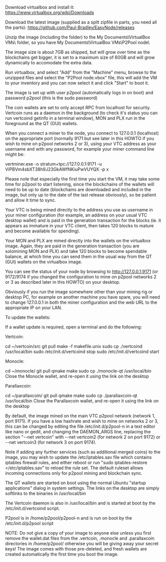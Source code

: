 

Download virtualbox and install it: https://www.virtualbox.org/wiki/Downloads

Download the latest image (supplied as a split zipfile in parts, you need all the parts): https://github.com/Paul-Bradley/EasyNode/releases

Unzip the image (including the folder) to the My Documents\VirtualBox VMs\ folder, so you have My Documents\VirtualBox VMs\P2Pool node\

The image size is about 7GB as shipped, but will grow over time as the blockchains get bigger, it is set to a maximum 
size of 60GB and will grow dynamically to accomodate the extra data.

Run virtualbox, and select "Add" from the "Machine" menu, browse to the unzipped files and select the "P2Pool node.vbox" file,
this will add the VM to your inventory and you can now select it and click "Start" to boot it.

The image is set up with user p2pool (automatically logs in on boot) and password p2pool (this is the sudo password)

The coin wallets are set to only accept RPC from localhost for security. Vertcoin runs as a daemon in the background 
(to check it's status you can run vertcoind getinfo in a terminal window), MON and PLX run in the foreground as the 
QT (GUI) wallets.

When you connect a miner to the node, you connect to 127.0.0.1 (localhost) on the appropriate port (normally 9171
but see later in this HOWTO if you wish to mine on p2pool networks 2 or 3), using your VTC address as your username 
and with any password, for example your miner command line might be:

vertminer.exe -o stratum+tpc://127.0.0.1:9171 -u ViPBVm4sbXT38h9J23GkAWfNKiuPwVUYQX -p x

Please note that especially the first time you start the VM, it may take some time for p2pool to start listening,
since the blockchains of the wallets will need to be up to date (blockchains are downloaded and included in the image,
but only up to the date of the last release obviously), so be patient and allow it time to sync.

Your VTC is being mined directly to the address you use as username in your miner configuration (for example, an address 
on your usual VTC desktop wallet) and is paid in the generation transaction for the blocks (ie. it appears as immature in 
your VTC client, then takes 120 blocks to mature and become available for spending).

Your MON and PLX are mined directly into the wallets on the virtualbox image. Again, they are paid in the generation
transaction (you are solomining MON and PLX) and take 120 blocks to become spendable balance, at which time you can
send them in the usual way from the QT (GUI) wallets on the virtualbox image.

You can see the status of your node by browsing to http://127.0.0.1:9171 (or 9172/9174 if you changed the configuration
to mine on p2pool networks 2 or 3 as described later in this HOWTO) on your desktop.

Obviously if you run the image somewhere other than your mining rig or desktop PC, for example on another machine you have
spare, you will need to change 127.0.0.1 in both the miner configuration and the web URL to the appropriate IP on your LAN.


To update the wallets:

If a wallet update is required, open a terminal and do the following:

Vertcoin:

cd ~/vertcoin/src
git pull
make -f makefile.unix
sudo cp ./vertcoind /usr/local/bin
sudo /etc/init.d/vertcoind stop
sudo /etc/init.d/vertcoind start

Monocle:

cd ~/monocle/
git pull
qmake
make
sudo cp ./monocle-qt /usr/local/bin
Close the Monocle wallet, and re-open it using the link on the desktop

Parallaxcoin:

cd ~/parallaxcoin/
git pull
qmake
make
sudo cp ./parallaxcoin-qt /usr/local/bin
Close the Parallaxcoin wallet, and re-open it using the link on the desktop


By default, the image mined on the main VTC p2pool network (network 1, port 9171). If you have a low hashrate
and wish to mine on networks 2 or 3, this can be changed by editing the file /etc/init.d/p2pool-n in a text
editor like nano or gedit, and changing the DAEMON_ARGS line, replacing the section "--net vertcoin" with 
--net vertcoin2 (for network 2 on port 9172) or --net vertcoin3 (for network 3 on port 9174).

Note if adding any further services (such as additional merged coins) to the image, you may wish to update
the /etc/iptables.sav file which contains iptables firewall rules, and either reboot or run 
"sudo iptables-restore </etc/iptables.sav" to reload the rule set. The default ruleset allows incoming
connections only for p2pool mining and blockchain sync.

The QT wallets are started on boot using the normal Ubuntu "startup applications" dialog in system settings.
The links on the desktop are simply softlinks to the binaries in /usr/local/bin

The Vertcoin daemon is also in /usr/local/bin and is started at boot by the /etc/init.d/vertcoind script.

P2pool is in /home/p2pool/p2pool-n and is run on boot by the /etc/init.d/p2pool script

NOTE: Do not give a copy of your image to anyone else unless you first remove the wallet.dat files from
the .vertcoin, .monocle and .parallaxcoin directories in /home/p2pool/ otherwise you will be giving away
your secret keys! The image comes with those pre-deleted, and fresh wallets are created automatically the
first time you boot the image.



